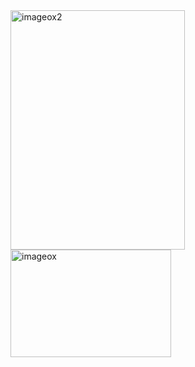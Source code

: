 
<img width="279" height="383" alt="imageox2" src="https://github.com/user-attachments/assets/1e3140a7-5669-44a3-9df0-2c30b13d24a3" />
<img width="257" height="172" alt="imageox" src="https://github.com/user-attachments/assets/a29b33dc-6c6e-43fc-b631-6a642123211a" />
